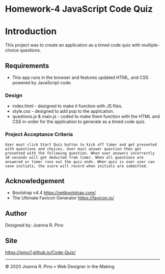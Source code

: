 # Homework-4 JavaScript Code Quiz

# Introduction
This project was to create an application as a timed code quiz with multiple-choice questions. 

## Requirements
 * This app runs in the browser and features updated HTML, and CSS powered by JavaScript code.

### Design
 * index.html - designed to make it function with JS files.
 * style.css - designed to add pop to the application.
 * questions.js & main.js - coded to make them function with the HTML and CSS in-order for the application to generate as a timed code quiz.

 ### Project Acceptance Criteria
    User must click Start Quiz button to kick off timer and get presented with questions and choices. User must answer question then get presented with the following question. When user answers incorrectly 10 seconds will get deducted from timer. When all questions are answered or timer runs out the quiz ends. When quiz is over user can save initials, the score will record when initials are submitted.

## Acknowledgement
 * Bootstrap v4.4 https://getbootstrap.com/
 * The Ultimate Favicon Generator https://favicon.io/

 ## Author
Designed by: Joanna R. Pino

## Site
https://jpino7.github.io/Code-Quiz/

---

© 2020 Joanna R. Pino • Web Designer in the Making